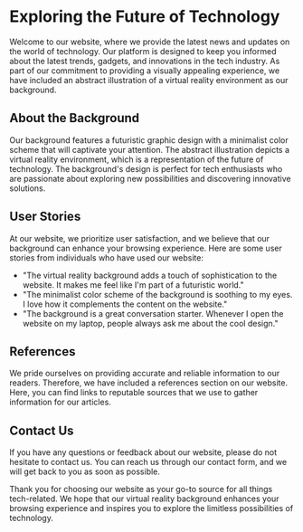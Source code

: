 <!--font:Montserrat-->

# Exploring the Future of Technology

Welcome to our website, where we provide the latest news and updates on the world of technology. Our platform is designed to keep you informed about the latest trends, gadgets, and innovations in the tech industry. As part of our commitment to providing a visually appealing experience, we have included an abstract illustration of a virtual reality environment as our background.

## About the Background

Our background features a futuristic graphic design with a minimalist color scheme that will captivate your attention. The abstract illustration depicts a virtual reality environment, which is a representation of the future of technology. The background's design is perfect for tech enthusiasts who are passionate about exploring new possibilities and discovering innovative solutions.

## User Stories

At our website, we prioritize user satisfaction, and we believe that our background can enhance your browsing experience. Here are some user stories from individuals who have used our website:

- "The virtual reality background adds a touch of sophistication to the website. It makes me feel like I'm part of a futuristic world."
- "The minimalist color scheme of the background is soothing to my eyes. I love how it complements the content on the website."
- "The background is a great conversation starter. Whenever I open the website on my laptop, people always ask me about the cool design."

## References

We pride ourselves on providing accurate and reliable information to our readers. Therefore, we have included a references section on our website. Here, you can find links to reputable sources that we use to gather information for our articles.

## Contact Us

If you have any questions or feedback about our website, please do not hesitate to contact us. You can reach us through our contact form, and we will get back to you as soon as possible.

Thank you for choosing our website as your go-to source for all things tech-related. We hope that our virtual reality background enhances your browsing experience and inspires you to explore the limitless possibilities of technology.

<!--

Write me content for website with wallpaper which alt text is:

"An abstract illustration of a virtual reality environment, with futuristic graphics and a minimalist color scheme."

The name/title of the page should not be 1:1 copy of the alt text but rather a real content of the website which is using this wallpaper.

- Use markdown format 
- Start with heading
- Heading should be short and concise
- The content should look like a real website 
- The website should not be about the wallpaper, wallpaper is just a related background
- Heading should be contain work "wallpaper" or "background"
- Include real sections like references, contact, user stories, etc. use things relevant to the page purpose.
- Feel free to use structure like headings, bullets, numbering, blockquotes, paragraphs, horizontal lines, etc.
- You can use formatting like bold or _italic_
- You can include UTF-8 emojis
- Links should be only #hash anchors (and you can refer to the document itself)
- Do not include images


---


# Virtual Reality Wallpaper for Tech Enthusiasts

Welcome to our website, where we provide the latest news and updates on the world of technology. Our platform is designed to keep you informed about the latest trends, gadgets, and innovations in the tech industry. As part of our commitment to providing a visually appealing experience, we have included an abstract illustration of a virtual reality environment as our website's wallpaper.

## About the Wallpaper

Our wallpaper features a futuristic graphic design with a minimalist color scheme that will captivate your attention. The abstract illustration depicts a virtual reality environment, which is a representation of the future of technology. The wallpaper's design is perfect for tech enthusiasts who are passionate about exploring new possibilities and discovering innovative solutions.

## User Stories

At our website, we prioritize user satisfaction, and we believe that our wallpaper can enhance your browsing experience. Here are some user stories from individuals who have used our website:

- "The virtual reality wallpaper adds a touch of sophistication to the website. It makes me feel like I'm part of a futuristic world."
- "The minimalist color scheme of the wallpaper is soothing to my eyes. I love how it complements the content on the website."
- "The wallpaper is a great conversation starter. Whenever I open the website on my laptop, people always ask me about the cool background."

## References

We pride ourselves on providing accurate and reliable information to our readers. Therefore, we have included a references section on our website. Here, you can find links to reputable sources that we use to gather information for our articles.

## Contact Us

If you have any questions or feedback about our website, please do not hesitate to contact us. You can reach us through our contact form, and we will get back to you as soon as possible.

Thank you for choosing our website as your go-to source for all things tech-related. We hope that our virtual reality wallpaper enhances your browsing experience and inspires you to explore the limitless possibilities of technology.


---


Heading should not include word "wallpaper". The website should not be about the wallpaper itself, wallpaper is just a related background, rewrite whole content.


---


# Exploring the Future of Technology

Welcome to our website, where we provide the latest news and updates on the world of technology. Our platform is designed to keep you informed about the latest trends, gadgets, and innovations in the tech industry. As part of our commitment to providing a visually appealing experience, we have included an abstract illustration of a virtual reality environment as our background.

## About the Background

Our background features a futuristic graphic design with a minimalist color scheme that will captivate your attention. The abstract illustration depicts a virtual reality environment, which is a representation of the future of technology. The background's design is perfect for tech enthusiasts who are passionate about exploring new possibilities and discovering innovative solutions.

## User Stories

At our website, we prioritize user satisfaction, and we believe that our background can enhance your browsing experience. Here are some user stories from individuals who have used our website:

- "The virtual reality background adds a touch of sophistication to the website. It makes me feel like I'm part of a futuristic world."
- "The minimalist color scheme of the background is soothing to my eyes. I love how it complements the content on the website."
- "The background is a great conversation starter. Whenever I open the website on my laptop, people always ask me about the cool design."

## References

We pride ourselves on providing accurate and reliable information to our readers. Therefore, we have included a references section on our website. Here, you can find links to reputable sources that we use to gather information for our articles.

## Contact Us

If you have any questions or feedback about our website, please do not hesitate to contact us. You can reach us through our contact form, and we will get back to you as soon as possible.

Thank you for choosing our website as your go-to source for all things tech-related. We hope that our virtual reality background enhances your browsing experience and inspires you to explore the limitless possibilities of technology.

-->
